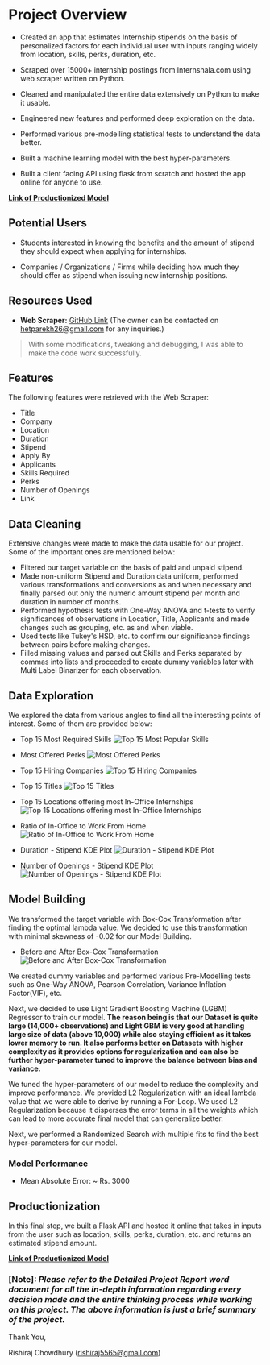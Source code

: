 # **Project Overview**

* Created an app that estimates Internship stipends on the basis of personalized factors for each individual user with inputs ranging widely from location, skills, perks, duration, etc.

* Scraped over 15000+ internship postings from Internshala.com using web scraper written on Python.

* Cleaned and manipulated the entire data extensively on Python to make it usable.

* Engineered new features and performed deep exploration on the data.
* Performed various pre-modelling statistical tests to understand the data better.

* Built a machine learning model with the best hyper-parameters.

* Built a client facing API using flask from scratch and hosted the app online for anyone to use.

**[Link of Productionized Model](https://flaskinternshalamodel-production.up.railway.app/)**

## Potential Users

* Students interested in knowing the benefits and the amount of stipend they should expect when applying for internships.

* Companies / Organizations / Firms while deciding how much they should offer as stipend when issuing new internship positions.

## Resources Used
* **Web Scraper:** [GitHub Link](https://github.com/het-parekh/Internshala-Web-Scraper-Internshala.com)
(The owner can be contacted on [hetparekh26@gmail.com](mailto:hetparekh26@gmail.com) for any inquiries.)
> With some modifications, tweaking and debugging, I was able to make the code work successfully.

## Features
The following features were retrieved with the Web Scraper:

- Title
- Company
- Location
- Duration
- Stipend
- Apply By
- Applicants
- Skills Required
- Perks
- Number of Openings
- Link

## Data Cleaning
Extensive changes were made to make the data usable for our project. Some of the important ones are mentioned below: 

 - Filtered our target variable on the basis of paid and unpaid stipend.
 - Made non-uniform Stipend and Duration data uniform, performed various transformations and conversions as and when necessary and finally parsed out only the numeric amount stipend per month and duration in number of months.
 - Performed hypothesis tests with One-Way ANOVA and t-tests to verify significances of observations in Location, Title, Applicants and made changes such as grouping, etc. as and when viable.
 - Used tests like Tukey's HSD, etc. to confirm our significance findings between pairs before making changes.
 - Filled missing values and parsed out Skills and Perks separated by commas into lists and proceeded to create dummy variables later with Multi Label Binarizer for each observation.

## Data Exploration
We explored the data from various angles to find all the interesting points of interest. Some of them are provided below:
* Top 15 Most Required Skills
![Top 15 Most Popular Skills](https://github.com/rishi5565/internshala-stipend-estimator/raw/main/EDA%20Images/skills.png)

* Most Offered Perks
![Most Offered Perks](https://github.com/rishi5565/internshala-stipend-estimator/raw/main/EDA%20Images/perks.png)

* Top 15 Hiring Companies
![Top 15 Hiring Companies](https://github.com/rishi5565/internshala-stipend-estimator/raw/main/EDA%20Images/company.png)
* Top 15 Titles
![Top 15 Titles](https://github.com/rishi5565/internshala-stipend-estimator/raw/main/EDA%20Images/title.png)
* Top 15 Locations offering most In-Office Internships
![Top 15 Locations offering most In-Office Internships](https://github.com/rishi5565/internshala-stipend-estimator/raw/main/EDA%20Images/location.png)
* Ratio of In-Office to Work From Home
![Ratio of In-Office to Work From Home](https://github.com/rishi5565/internshala-stipend-estimator/raw/main/EDA%20Images/wfhandothers.png)
* Duration - Stipend KDE Plot
![Duration - Stipend KDE Plot](https://github.com/rishi5565/internshala-stipend-estimator/raw/main/EDA%20Images/stipenddurationkde.png)
* Number of Openings - Stipend KDE Plot
![Number of Openings - Stipend KDE Plot](https://github.com/rishi5565/internshala-stipend-estimator/raw/main/EDA%20Images/stipendnoopenkde.png)

## Model Building
We transformed the target variable with Box-Cox Transformation after finding the optimal lambda value. We decided to use this transformation with minimal skewness of -0.02 for our Model Building. 
* Before and After Box-Cox Transformation
![Before and After Box-Cox Transformation](https://github.com/rishi5565/internshala-stipend-estimator/raw/main/EDA%20Images/boxcoxtrans.png)

We created dummy variables and performed various Pre-Modelling tests such as One-Way ANOVA, Pearson Correlation, Variance Inflation Factor(VIF), etc.

Next, we decided to use Light Gradient Boosting Machine (LGBM) Regressor to train our model.
**The reason being is that our Dataset is quite large (14,000+ observations) and Light GBM is very good at handling large size of data (above 10,000) while also staying efficient as it takes lower memory to run. It also performs better on Datasets with higher complexity as it provides options for regularization and can also be further hyper-parameter tuned to improve the balance between bias and variance.**

We tuned the hyper-parameters of our model to reduce the complexity and improve performance. We provided L2 Regularization with an ideal lambda value that we were able to derive by running a For-Loop. We used L2 Regularization because it disperses the error terms in all the weights which can lead to more accurate final model that can generalize better.

Next, we performed a Randomized Search with multiple fits to find the best hyper-parameters for our model.

### Model Performance
* Mean Absolute Error: ~ Rs. 3000

## Productionization
In this final step, we built a Flask API and hosted it online that takes in inputs from the user such as location, skills, perks, duration, etc. and returns an estimated stipend amount.

**[Link of Productionized Model](https://flaskinternshalamodel-production.up.railway.app/)**

### [Note]: ***Please refer to the Detailed Project Report word document for all the in-depth information regarding every decision made and the entire thinking process while working on this project. The above information is just a brief summary of the project.***

Thank You,

Rishiraj Chowdhury ([rishiraj5565@gmail.com](mailto:rishiraj5565@gmail.com))
